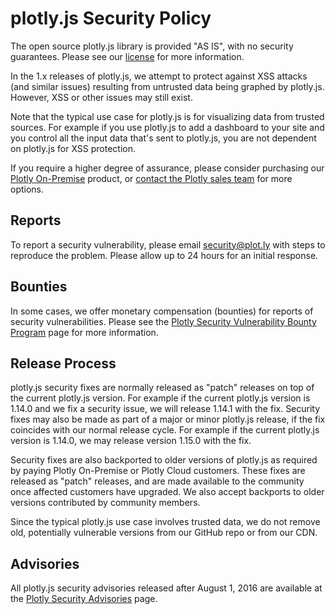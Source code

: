 # plotly.js Security Policy

The open source plotly.js library is provided "AS IS", with no security guarantees.  Please see our
[license](https://raw.githubusercontent.com/plotly/plotly.js/master/LICENSE) for more information.

In the 1.x releases of plotly.js, we attempt to protect against XSS attacks (and similar issues) resulting from
untrusted data being graphed by plotly.js.  However, XSS or other issues may still exist.

Note that the typical use case for plotly.js is for visualizing data from trusted sources.  For example if you use plotly.js to add a dashboard to your site and you control all the input data that's sent to plotly.js, you are not dependent on plotly.js for XSS protection.

If you require a higher degree of assurance, please consider purchasing our
[Plotly On-Premise](https://plot.ly/product/enterprise/) product, or [contact the Plotly sales team](mailto:sales@plot.ly)
for more options.

## Reports

To report a security vulnerability, please email security@plot.ly with steps to reproduce the problem. Please allow up to
24 hours for an initial response.

## Bounties

In some cases, we offer monetary compensation (bounties) for reports of security vulnerabilities.  Please see the [Plotly Security Vulnerability Bounty Program](http://help.plot.ly/security/) page for more information.

## Release Process

plotly.js security fixes are normally released as "patch" releases on top of the current plotly.js version.  For example if the current plotly.js version is 1.14.0 and we fix a security issue, we will release 1.14.1 with the fix.  Security fixes may also be made as part of a major or minor plotly.js release, if the fix coincides with our normal release cycle.  For example if the current plotly.js version is 1.14.0, we may release version 1.15.0 with the fix.

Security fixes are also backported to older versions of plotly.js as required by paying Plotly On-Premise or Plotly Cloud customers.  These fixes are released as "patch" releases, and are made available to the community once affected customers have upgraded.  We also accept backports to older versions contributed by community members.

Since the typical plotly.js use case involves trusted data, we do not remove old, potentially vulnerable versions from our GitHub repo or from our CDN.

## Advisories

All plotly.js security advisories released after August 1, 2016 are available at the [Plotly Security Advisories](http://help.plot.ly/security-advisories/) page.
